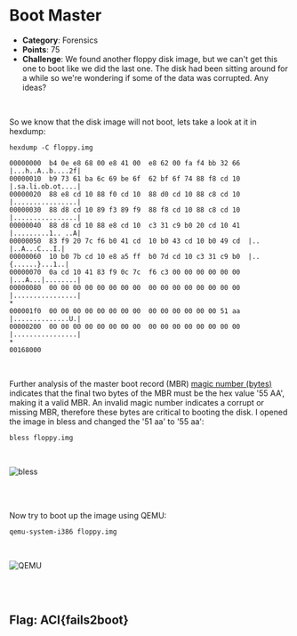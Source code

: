 # Boot Master

* **Category**: Forensics
* **Points**: 75
* **Challenge**: We found another floppy disk image, but we can't get this one to boot like we did the last one. The disk had been sitting around for a while so we're wondering if some of the data was corrupted. Any ideas?
<br />


So we know that the disk image will not boot, lets take a look at it in hexdump:
```
hexdump -C floppy.img

00000000  b4 0e e8 68 00 e8 41 00  e8 62 00 fa f4 bb 32 66  |...h..A..b....2f|
00000010  b9 73 61 ba 6c 69 be 6f  62 bf 6f 74 88 f8 cd 10  |.sa.li.ob.ot....|
00000020  88 e8 cd 10 88 f0 cd 10  88 d0 cd 10 88 c8 cd 10  |................|
00000030  88 d8 cd 10 89 f3 89 f9  88 f8 cd 10 88 c8 cd 10  |................|
00000040  88 d8 cd 10 88 e8 cd 10  c3 31 c9 b0 20 cd 10 41  |.........1.. ..A|
00000050  83 f9 20 7c f6 b0 41 cd  10 b0 43 cd 10 b0 49 cd  |.. |..A...C...I.|
00000060  10 b0 7b cd 10 e8 a5 ff  b0 7d cd 10 c3 31 c9 b0  |..{......}...1..|
00000070  0a cd 10 41 83 f9 0c 7c  f6 c3 00 00 00 00 00 00  |...A...|........|
00000080  00 00 00 00 00 00 00 00  00 00 00 00 00 00 00 00  |................|
*
000001f0  00 00 00 00 00 00 00 00  00 00 00 00 00 00 51 aa  |..............U.|
00000200  00 00 00 00 00 00 00 00  00 00 00 00 00 00 00 00  |................|
*
00168000
```
<br />

Further analysis of the master boot record (MBR) [magic number (bytes)](http://mbrwizard.com/thembr.php) indicates that the final two bytes of the MBR must be the hex value '55 AA', making it a valid MBR. An invalid magic number indicates a corrupt or missing MBR, therefore these bytes are critical to booting the disk.  I opened the image in bless and changed the '51 aa' to '55 aa':
```
bless floppy.img
```

<br />

![bless](https://github.com/EESantiago/Writeups/blob/master/CyberStakes_2020/boot_master/screenshots/bless.png)

<br />
<br />

Now try to boot up the image using QEMU:

```
qemu-system-i386 floppy.img
```
<br />

![QEMU](https://github.com/EESantiago/Writeups/blob/master/CyberStakes_2020/boot_master/screenshots/QEMU.png)

<br />
<br />

## Flag: ACI{fails2boot}

